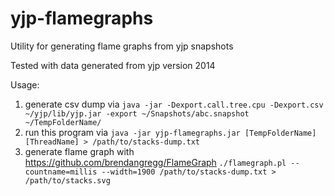 # yjp-flamegraphs

  Utility for generating flame graphs from yjp snapshots
  
  Tested with data generated from yjp version 2014

  Usage:
  1. generate csv dump via `java -jar -Dexport.call.tree.cpu -Dexport.csv ~/yjp/lib/yjp.jar -export ~/Snapshots/abc.snapshot ~/TempFolderName/`
  2. run this program via `java -jar yjp-flamegraphs.jar [TempFolderName] [ThreadName] > /path/to/stacks-dump.txt`
  3. generate flame graph with https://github.com/brendangregg/FlameGraph
     `./flamegraph.pl --countname=millis --width=1900 /path/to/stacks-dump.txt > /path/to/stacks.svg`
